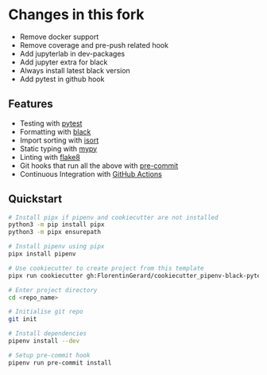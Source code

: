 # Changes in this fork
 - Remove docker support
 - Remove coverage and pre-push related hook
 - Add jupyterlab in dev-packages
 - Add jupyter extra for black
 - Always install latest black version 
 - Add pytest in github hook

## Features
- Testing with [pytest](https://docs.pytest.org/en/latest/)
- Formatting with [black](https://github.com/psf/black)
- Import sorting with [isort](https://github.com/timothycrosley/isort)
- Static typing with [mypy](http://mypy-lang.org/)
- Linting with [flake8](http://flake8.pycqa.org/en/latest/)
- Git hooks that run all the above with [pre-commit](https://pre-commit.com/)
- Continuous Integration with [GitHub Actions](https://github.com/features/actions)

## Quickstart
```sh
# Install pipx if pipenv and cookiecutter are not installed
python3 -m pip install pipx
python3 -m pipx ensurepath

# Install pipenv using pipx
pipx install pipenv

# Use cookiecutter to create project from this template
pipx run cookiecutter gh:FlorentinGerard/cookiecutter_pipenv-black-pytest-precommit

# Enter project directory
cd <repo_name>

# Initialise git repo
git init

# Install dependencies
pipenv install --dev

# Setup pre-commit hook
pipenv run pre-commit install
```
